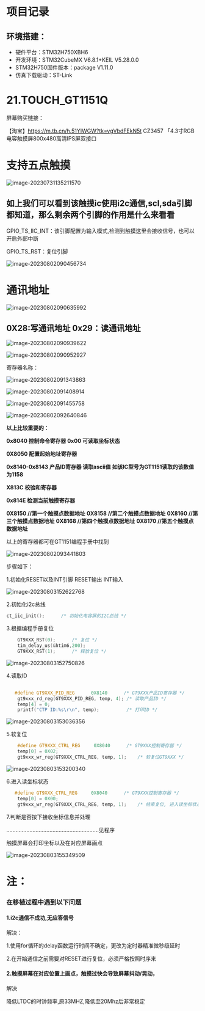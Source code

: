 

# 项目记录

## 环境搭建：

- 硬件平台：STM32H750XBH6
- 开发环境：STM32CubeMX V6.8.1+KEIL V5.28.0.0
- STM32H750固件版本：package V1.11.0
- 仿真下载驱动：ST-Link



# 21.TOUCH_GT1151Q

屏幕购买链接：

【淘宝】https://m.tb.cn/h.51YIWGW?tk=vgVbdFEkN5t CZ3457 「4.3寸RGB电容触摸屏800x480高清IPS屏双接口

# 支持五点触摸





![image-20230731135211570](pic/image-20230731135211570.png)

## 如上我们可以看到该触摸ic使用i2c通信,scl,sda引脚都知道，那么剩余两个引脚的作用是什么来看看

GPIO_TS_IIC_INT：该引脚配置为输入模式,检测到触摸这里会接收信号，也可以开启外部中断

GPIO_TS_RST：复位引脚

![image-20230802090456734](pic/image-20230802090456734.png)



# 通讯地址

![image-20230802090635992](pic/image-20230802090635992.png)

## 0X28:写通讯地址   0x29：读通讯地址

![image-20230802090939622](pic/image-20230802090939622.png)

![image-20230802090952927](pic/image-20230802090952927.png)

寄存器名称：

![image-20230802091343863](pic/image-20230802091343863.png)

![image-20230802091408914](pic/image-20230802091408914.png)

![image-20230802091455758](pic/image-20230802091455758.png)

![image-20230802092640846](pic/image-20230802092640846.png)

**以上比较重要的：**

**0x8040                                               控制命令寄存器        0x00  可读取坐标状态**

**0X8050                                              配置起始地址寄存器**         

**0x8140-0x8143                                 产品ID寄存器          读取ascii值    如该IC型号为GT1151读取的该数值为1158**   

**X813C                                                校验和寄存器**

**0x814E                                               检测当前触摸寄存器**

 **0X8150  	 //第一个触摸点数据地址**
 **0X8158		//第二个触摸点数据地址**
 **0X8160		//第三个触摸点数据地址**
 **0X8168		//第四个触摸点数据地址**
 **0X8170		//第五个触摸点数据地址**  



以上的寄存器都可在GT1151编程手册中找到

![image-20230802093441803](pic/image-20230802093441803.png)







步骤如下：  

1.初始化RESET以及INT引脚     RESET输出  INT输入     

![image-20230803152622768](pic/image-20230803152622768.png)

2.初始化i2c总线

```c
ct_iic_init();      /* 初始化电容屏的I2C总线 */
```

3.根据编程手册复位

```c
    GT9XXX_RST(0);      /* 复位 */
    tim_delay_us(&htim6,200);
    GT9XXX_RST(1);      /* 释放复位 */
```

![image-20230803152750826](pic/image-20230803152750826.png)

4.读取ID

```c
    
   #define GT9XXX_PID_REG      0X8140      /* GT9XXX产品ID寄存器 */
    gt9xxx_rd_reg(GT9XXX_PID_REG, temp, 4); /* 读取产品ID */
    temp[4] = 0;
    printf("CTP ID:%s\r\n", temp);          /* 打印ID */
```

![image-20230803153036356](pic/image-20230803153036356.png)

5.软复位

```c
    #define GT9XXX_CTRL_REG     0X8040      /* GT9XXX控制寄存器 */
    temp[0] = 0X02;
    gt9xxx_wr_reg(GT9XXX_CTRL_REG, temp, 1);    /* 软复位GT9XXX */
```

![image-20230803153200340](pic/image-20230803153200340.png)

6.进入读坐标状态

```c
   #define GT9XXX_CTRL_REG     0X8040      /* GT9XXX控制寄存器 */
    temp[0] = 0X00;
    gt9xxx_wr_reg(GT9XXX_CTRL_REG, temp, 1);    /* 结束复位, 进入读坐标状态 */
```

7.判断是否按下接收坐标信息并处理

……………………………………………………见程序

触摸屏幕会打印坐标以及在对应屏幕画点

![image-20230803155349509](pic/image-20230803155349509.png)







# 注：

### 在移植过程中遇到以下问题

#### 1.i2c通信不成功,无应答信号

解决：

1.使用for循环的delay函数运行时间不确定，更改为定时器精准微秒级延时

2.在开始通信之前需要对RESET进行复位，必须严格按照时序来



#### 2.触摸屏幕在对应位置上画点，触摸过快会导致屏幕抖动/晃动，

解决

降低LTDC的时钟频率,原33MHZ,降低至20Mhz后非常稳定







